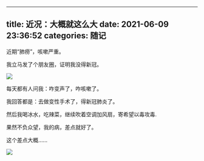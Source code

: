 ----
title: 近况：大概就这么大
date: 2021-06-09 23:36:52
categories: 随记
----

近期“肺痨”，咳嗽严重。

我立马发了个朋友圈，证明我没得新冠。

![](https://s.flc.io/2021-06-09-23-39-54.png)

每天都有人问我：咋变声了，咋咳嗽了。

我回答都是：去做变性手术了，得新冠肺炎了。

然后我喝冰水，吃辣菜，继续吹着空调加风扇，寄希望以毒攻毒.

果然不负众望，我的病，差点就好了。

这个差点大概……

![](https://s.flc.io/2021-06-09-23-42-01.png)